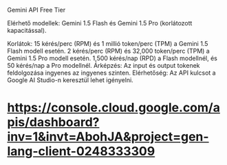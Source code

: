 Gemini API Free Tier

Elérhető modellek: Gemini 1.5 Flash és Gemini 1.5 Pro (korlátozott kapacitással).

Korlátok:
15 kérés/perc (RPM) és 1 millió token/perc (TPM) a Gemini 1.5 Flash modell esetén.
2 kérés/perc (RPM) és 32,000 token/perc (TPM) a Gemini 1.5 Pro modell esetén.
1,500 kérés/nap (RPD) a Flash modellnél, és 50 kérés/nap a Pro modellnél.
Árképzés: Az input és output tokenek feldolgozása ingyenes az ingyenes szinten.
Elérhetőség: Az API kulcsot a Google AI Studio-n keresztül lehet igényelni.


# https://console.cloud.google.com/apis/dashboard?inv=1&invt=AbohJA&project=gen-lang-client-0248333309

